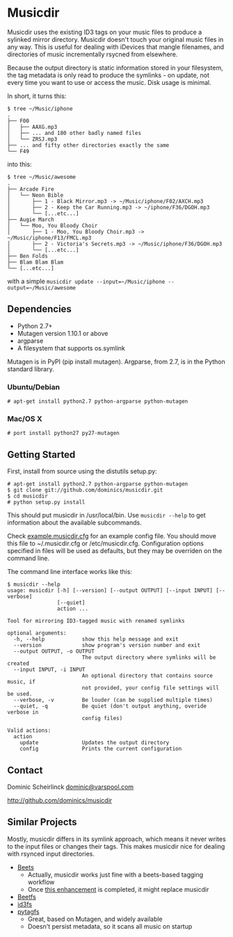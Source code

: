 <!--- vim: set tw=79 sw=4 ts=4 et : -->
# Musicdir

Musicdir uses the existing ID3 tags on your music files to produce a sylinked
mirror directory. Musicdir doesn't touch your original music files in any way.
This is useful for dealing with iDevices that mangle filenames, and directories
of music incrementally rsycned from elsewhere.

Because the output directory is static information stored in your filesystem,
the tag metadata is only read to produce the symlinks - on update, not every
time you want to use or access the music. Disk usage is minimal.

In short, it turns this:

```
$ tree ~/Music/iphone
.
├── F00
│   ├── AAXG.mp3
│   ├── ... and 180 other badly named files
│   └── ZRSJ.mp3
├── ... and fifty other directories exactly the same
└── F49
```

into this:

```
$ tree ~/Music/awesome
.
├── Arcade Fire
│   └── Neon Bible
│       ├── 1 - Black Mirror.mp3 -> ~/Music/iphone/F02/AXCH.mp3
│       ├── 2 - Keep the Car Running.mp3 -> ~/iphone/F36/DGOH.mp3
│       └── [...etc...]
├── Augie March
│   └── Moo, You Bloody Choir
│       ├── 1 - Moo, You Bloody Choir.mp3 -> ~/Music/iphone/F13/FMCL.mp3
│       ├── 2 - Victoria's Secrets.mp3 -> ~/Music/iphone/F36/DGOH.mp3
│       └── [...etc...]
├── Ben Folds
├── Blam Blam Blam
└── [...etc...]
```

with a simple `musicdir update --input=~/Music/iphone --output=~/Music/awesome`

## Dependencies

 - Python 2.7+
 - Mutagen version 1.10.1 or above
 - argparse
 - A filesystem that supports os.symlink

Mutagen is in PyPI (pip install mutagen). Argparse, from 2.7, is in the
Python standard library.

### Ubuntu/Debian

```
# apt-get install python2.7 python-argparse python-mutagen
```

### Mac/OS X

```
# port install python27 py27-mutagen
```

## Getting Started

First, install from source using the distutils setup.py:

```
# apt-get install python2.7 python-argparse python-mutagen
$ git clone git://github.com/dominics/musicdir.git
$ cd musicdir
# python setup.py install
```

This should put musicdir in /usr/local/bin. Use `musicdir --help` to get
information about the available subcommands.

Check [example.musicdir.cfg](https://github.com/dominics/musicdir/blob/master/example.musicdir.cfg)
for an example config file. You should move this file to ~/.musicdir.cfg or
/etc/musicdir.cfg. Configuration options specified in files will be used as
defaults, but they may be overriden on the command line.

The command line interface works like this:

```
$ musicdir --help
usage: musicdir [-h] [--version] [--output OUTPUT] [--input INPUT] [--verbose]
                [--quiet]
                action ...

Tool for mirroring ID3-tagged music with renamed symlinks

optional arguments:
  -h, --help            show this help message and exit
  --version             show program's version number and exit
  --output OUTPUT, -o OUTPUT
                        The output directory where symlinks will be created
  --input INPUT, -i INPUT
                        An optional directory that contains source music, if
                        not provided, your config file settings will be used.
  --verbose, -v         Be louder (can be supplied multiple times)
  --quiet, -q           Be quiet (don't output anything, overide verbose in
                        config files)

Valid actions:
  action
    update              Updates the output directory
    config              Prints the current configuration
```

## Contact

Dominic Scheirlinck <dominic@varspool.com>

http://github.com/dominics/musicdir

## Similar Projects

Mostly, musicdir differs in its symlink approach, which means it never writes
to the input files or changes their tags. This makes musicdir nice for dealing
with rsynced input directories.

  - [Beets](http://code.google.com/p/beets/)
      - Actually, musicdir works just fine with a beets-based tagging workflow
      - Once [this enhancement](http://code.google.com/p/beets/issues/detail?id=64)
         is completed, it might replace musicdir
  - [Beetfs](http://code.google.com/p/beetfs/)
  - [id3fs](http://erislabs.net/ianb/projects/id3fs/)
  - [pytagfs](http://www.pytagsfs.org/)
      - Great, based on Mutagen, and widely available
      - Doesn't persist metadata, so it scans all music on startup
